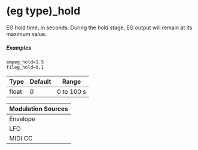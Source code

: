 ---
---
# (eg type)_hold

EG hold time, in seconds. During the hold stage,
EG output will remain at its maximum value.

##### Examples

```
ampeg_hold=1.5
fileg_hold=0.1
```

| Type  | Default | Range      |
| ---   | ---     | ---        |
| float | 0       | 0 to 100 s |

| Modulation Sources
|           ---
| Envelope | ✓ |
| LFO      | X |
| MIDI CC  | ✓ | (eg type)_hold_onccN
